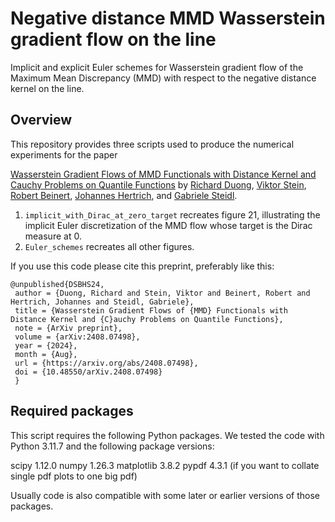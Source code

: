 # Negative distance MMD Wasserstein gradient flow on the line
Implicit and explicit Euler schemes for Wasserstein gradient flow of the Maximum Mean Discrepancy (MMD) with respect to the negative distance kernel on the line.

Overview
---------------------------
This repository provides three scripts used to produce the numerical experiments for the paper

[Wasserstein Gradient Flows of MMD Functionals with Distance Kernel and  Cauchy Problems on Quantile Functions](https://arxiv.org/abs/2408.07498) by [Richard Duong](https://www.researchgate.net/profile/Richard-Duong), [Viktor Stein](https://viktorajstein.github.io/), [Robert Beinert](https://scholar.google.com/citations?user=D-RIm78AAAAJ&hl=en&oi=ao), [Johannes Hertrich](https://johertrich.github.io/), and [Gabriele Steidl](https://page.math.tu-berlin.de/~steidl/).

1. ```implicit_with_Dirac_at_zero_target``` recreates figure 21, illustrating the implicit Euler discretization of the MMD flow whose target is the Dirac measure at 0.
2. ```Euler_schemes``` recreates all other figures.

<!-- 2. ```discrete_Target``` recreates figures 14 and implements the explicit formula for the quantile functions of the MMD flow with discrete target measure. -->


If you use this code please cite this preprint, preferably like this:
```
@unpublished{DSBHS24,
 author = {Duong, Richard and Stein, Viktor and Beinert, Robert and Hertrich, Johannes and Steidl, Gabriele},
 title = {Wasserstein Gradient Flows of {MMD} Functionals with Distance Kernel and {C}auchy Problems on Quantile Functions},
 note = {ArXiv preprint},
 volume = {arXiv:2408.07498},
 year = {2024},
 month = {Aug},
 url = {https://arxiv.org/abs/2408.07498},
 doi = {10.48550/arXiv.2408.07498}
 }
```


Required packages
---------------------------
This script requires the following Python packages. We tested the code with Python 3.11.7 and the following package versions:

scipy 1.12.0
numpy 1.26.3
matplotlib 3.8.2
pypdf 4.3.1 (if you want to collate single pdf plots to one big pdf)

Usually code is also compatible with some later or earlier versions of those packages.
